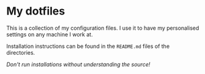 # My dotfiles
This is a collection of my configuration files.
I use it to have my personalised settings on any machine I work at.

Installation instructions can be found in the `README.md` files of the
directories.

*Don't run installations without understanding the source!*


